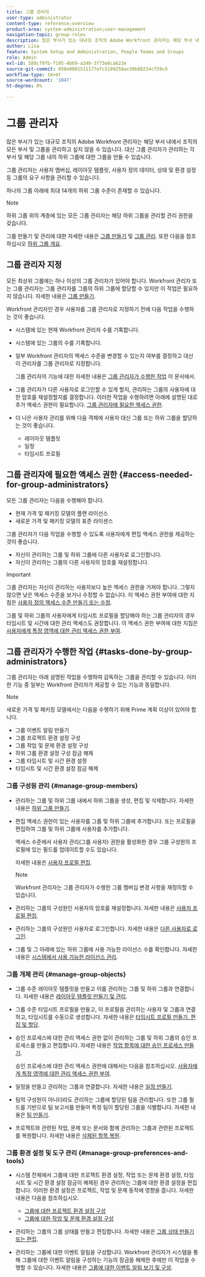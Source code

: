 ```yaml
---
title: 그룹 관리자
user-type: administrator
content-type: reference;overview
product-area: system-administration;user-management
navigation-topic: group-roles
description: 많은 부서가 있는 대규모 조직의 Adobe Workfront 관리자는 해당 부서 내에서 조직의 모든 부서 및 그룹을 관리하고 싶지 않을 수 있습니다. 대신 그룹 관리자가 관리하는 각 부서 및 해당 그룹 내의 하위 그룹에 대한 그룹을 만들 수 있습니다.
author: Lisa
feature: System Setup and Administration, People Teams and Groups
role: Admin
exl-id: 589cf9fb-f195-4b69-a240-3f73e6ca623e
source-git-commit: 850e0801511177efc5189258acd9b88234cf59c9
workflow-type: tm+mt
source-wordcount: '1047'
ht-degree: 0%

---
```


# 그룹 관리자

<!-- Audited: 12/2023 -->

많은 부서가 있는 대규모 조직의 Adobe Workfront 관리자는 해당 부서 내에서 조직의 모든 부서 및 그룹을 관리하고 싶지 않을 수 있습니다. 대신 그룹 관리자가 관리하는 각 부서 및 해당 그룹 내의 하위 그룹에 대한 그룹을 만들 수 있습니다.

그룹 관리자는 사용자 멤버십, 레이아웃 템플릿, 사용자 정의 데이터, 상태 및 환경 설정 등 그룹의 요구 사항을 관리할 수 있습니다.

하나의 그룹 아래에 최대 14개의 하위 그룹 수준이 존재할 수 있습니다.

>[!NOTE]
>
>하위 그룹 위의 계층에 있는 모든 그룹 관리자는 해당 하위 그룹을 관리할 관리 권한을 갖습니다.

그룹 만들기 및 관리에 대한 자세한 내용은 [그룹 만들기](../../../administration-and-setup/manage-groups/create-and-manage-groups/create-a-group.md) 및 [그룹 관리](../../../administration-and-setup/manage-groups/create-and-manage-groups/manage-a-group.md). 또한 다음을 참조하십시오 [하위 그룹 개요](../../../administration-and-setup/manage-groups/groups-overview/subgroups.md).

## 그룹 관리자 지정

모든 최상위 그룹에는 하나 이상의 그룹 관리자가 있어야 합니다. Workfront 관리자 또는 그룹 관리자는 그룹 관리자를 그룹의 하위 그룹에 할당할 수 있지만 이 작업은 필요하지 않습니다. 자세한 내용은 [그룹 만들기](../../../administration-and-setup/manage-groups/create-and-manage-groups/create-a-group.md).

Workfront 관리자인 경우 사용자를 그룹 관리자로 지정하기 전에 다음 작업을 수행하는 것이 좋습니다.

* 시스템에 있는 현재 Workfront 관리자 수를 기록합니다.
* 시스템에 있는 그룹의 수를 기록합니다.
* 일부 Workfront 관리자의 액세스 수준을 변경할 수 있는지 여부를 결정하고 대신 이 관리자를 그룹 관리자로 지정합니다.

  그룹 관리자의 기능에 대한 자세한 내용은 [그룹 관리자가 수행한 작업](#tasks-done-by-group-administrators) 이 문서에서.

* 그룹 관리자가 다른 사용자로 로그인할 수 있게 할지, 관리하는 그룹의 사용자에 대한 암호를 재설정할지를 결정합니다. 이러한 작업을 수행하려면 아래에 설명된 대로 추가 액세스 권한이 필요합니다. [그룹 관리자에 필요한 액세스 권한](#access-needed-for-group-administrators).
* 더 나은 사용자 관리를 위해 다음 객체에 사용자 대신 그룹 또는 하위 그룹을 할당하는 것이 좋습니다.

   * 레이아웃 템플릿
   * 일정
   * 타임시트 프로필

## 그룹 관리자에 필요한 액세스 권한 {#access-needed-for-group-administrators}

모든 그룹 관리자는 다음을 수행해야 합니다.

* 현재 가격 및 패키징 모델의 플랜 라이선스
* 새로운 가격 및 패키징 모델의 표준 라이센스

그룹 관리자가 다음 작업을 수행할 수 있도록 사용자에게 편집 액세스 권한을 제공하는 것이 좋습니다.

* 자신이 관리하는 그룹 및 하위 그룹에 다른 사용자로 로그인합니다.
* 자신이 관리하는 그룹의 다른 사용자의 암호를 재설정합니다.

>[!IMPORTANT]
>
>그룹 관리자는 자신이 관리하는 사용자보다 높은 액세스 권한을 가져야 합니다. 그렇지 않으면 낮은 액세스 수준을 보거나 수정할 수 없습니다.
>이 액세스 권한 부여에 대한 지침은 [사용자 정의 액세스 수준 만들기 또는 수정](../../../administration-and-setup/add-users/configure-and-grant-access/create-modify-access-levels.md).

그룹 및 하위 그룹의 사용자에게 타임시트 프로필을 할당해야 하는 그룹 관리자의 경우 타임시트 및 시간에 대한 관리 액세스도 권장합니다. 이 액세스 권한 부여에 대한 지침은 [사용자에게 특정 영역에 대한 관리 액세스 권한 부여](../../../administration-and-setup/add-users/configure-and-grant-access/grant-users-admin-access-certain-areas.md).

## 그룹 관리자가 수행한 작업 {#tasks-done-by-group-administrators}

그룹 관리자는 아래 설명된 작업을 수행하여 감독하는 그룹을 관리할 수 있습니다. 이러한 기능 중 일부는 Workfront 관리자가 제공할 수 있는 기능과 동일합니다.

>[!NOTE]
>
>새로운 가격 및 패키징 모델에서는 다음을 수행하기 위해 Prime 계획 이상이 있어야 합니다.
>
> * 그룹 이벤트 알림 만들기
> * 그룹 프로젝트 환경 설정 구성
> * 그룹 작업 및 문제 환경 설정 구성
> * 하위 그룹 환경 설정 구성 잠금 해제
> * 그룹 타임시트 및 시간 환경 설정
> * 타임시트 및 시간 환경 설정 잠금 해제

### 그룹 구성원 관리 {#manage-group-members}

* 관리하는 그룹 및 하위 그룹 내에서 하위 그룹을 생성, 편집 및 삭제합니다. 자세한 내용은 [하위 그룹 만들기](../../../administration-and-setup/manage-groups/create-and-manage-subgroups/create-a-subgroup.md).
* 편집 액세스 권한이 있는 사용자를 그룹 및 하위 그룹에 추가합니다. 또는 프로필을 편집하여 그룹 및 하위 그룹에 사용자를 추가합니다.

  액세스 수준에서 사용자 관리(그룹 사용자) 권한을 활성화한 경우 그룹 구성원의 프로필에 있는 필드를 업데이트할 수도 있습니다.

  자세한 내용은 [사용자 프로필 편집](../../../administration-and-setup/add-users/create-and-manage-users/edit-a-users-profile.md).

  >[!NOTE]
  >
  >Workfront 관리자는 그룹 관리자가 수행한 그룹 멤버십 변경 사항을 재정의할 수 있습니다.

* 관리하는 그룹의 구성원인 사용자의 암호를 재설정합니다. 자세한 내용은 [사용자 프로필 편집](../../../administration-and-setup/add-users/create-and-manage-users/edit-a-users-profile.md).
* 관리하는 그룹의 구성원인 사용자로 로그인합니다. 자세한 내용은 [다른 사용자로 로그인](../../../administration-and-setup/add-users/create-and-manage-users/log-in-as-another-user.md).
* 그룹 및 그 아래에 있는 하위 그룹에 사용 가능한 라이선스 수를 확인합니다. 자세한 내용은 [시스템에서 사용 가능한 라이선스 관리](../../../administration-and-setup/get-started-wf-administration/manage-available-licenses-in-your-system.md).

### 그룹 개체 관리 {#manage-group-objects}

* 그룹 수준 레이아웃 템플릿을 만들고 이를 관리하는 그룹 및 하위 그룹과 연결합니다. 자세한 내용은 [레이아웃 템플릿 만들기 및 관리](../../../administration-and-setup/customize-workfront/use-layout-templates/create-and-manage-layout-templates.md).
* 그룹 수준 타임시트 프로필을 만들고, 이 프로필을 관리하는 사용자 및 그룹과 연결하고, 타임시트를 수동으로 생성합니다. 자세한 내용은 [타임시트 프로필 만들기, 편집 및 할당](../../../timesheets/create-and-manage-timesheets/create-timesheet-profiles.md).
* 승인 프로세스에 대한 관리 액세스 권한 없이 관리하는 그룹 및 하위 그룹의 승인 프로세스를 만들고 편집합니다. 자세한 내용은 [작업 항목에 대한 승인 프로세스 만들기](../../../administration-and-setup/customize-workfront/configure-approval-milestone-processes/create-approval-processes.md).

  승인 프로세스에 대한 관리 액세스 권한에 대해서는 다음을 참조하십시오. [사용자에게 특정 영역에 대한 관리 액세스 권한 부여](../../../administration-and-setup/add-users/configure-and-grant-access/grant-users-admin-access-certain-areas.md).

* 일정을 만들고 관리하는 그룹과 연결합니다. 자세한 내용은 [일정 만들기](../../../administration-and-setup/set-up-workfront/configure-timesheets-schedules/create-schedules.md).
* 팀의 구성원이 아니더라도 관리하는 그룹에 할당된 팀을 관리합니다. 또한 그룹 필드를 기반으로 팀 보고서를 만들어 특정 팀이 할당된 그룹을 식별합니다. 자세한 내용은 [팀 만들기](../../../people-teams-and-groups/create-and-manage-teams/create-a-team.md).
* 프로젝트와 관련된 작업, 문제 또는 문서와 함께 관리하는 그룹과 관련된 프로젝트를 복원합니다. 자세한 내용은 [삭제된 항목 복원](../../../administration-and-setup/manage-workfront/manage-deleted-items/restore-deleted-items.md).

### 그룹 환경 설정 및 도구 관리 {#manage-group-preferences-and-tools}

* 시스템 전체에서 그룹에 대한 프로젝트 환경 설정, 작업 또는 문제 환경 설정, 타임시트 및 시간 환경 설정 잠금이 해제된 경우 관리하는 그룹에 대한 환경 설정을 편집합니다. 이러한 환경 설정은 프로젝트, 작업 및 문제 동작에 영향을 줍니다. 자세한 내용은 다음을 참조하십시오.

   * [그룹에 대한 프로젝트 환경 설정 구성](../../../administration-and-setup/manage-groups/create-and-manage-groups/configure-project-preferences-group.md)
   * [그룹에 대한 작업 및 문제 환경 설정 구성](../../../administration-and-setup/manage-groups/create-and-manage-groups/configure-task-issue-preferences-group.md)

* 관리하는 그룹의 그룹 상태를 만들고 편집합니다. 자세한 내용은 [그룹 상태 만들기 또는 편집](../../../administration-and-setup/manage-groups/manage-group-statuses/create-or-edit-a-group-status.md).
* 관리하는 그룹에 대한 이벤트 알림을 구성합니다. Workfront 관리자가 시스템을 통해 그룹에 대한 이벤트 알림을 구성하는 기능의 잠금을 해제한 후에만 이 작업을 수행할 수 있습니다. 자세한 내용은 [그룹에 대한 이벤트 알림 보기 및 구성](../../../administration-and-setup/manage-groups/create-and-manage-groups/view-and-configure-event-notifications-group.md).
